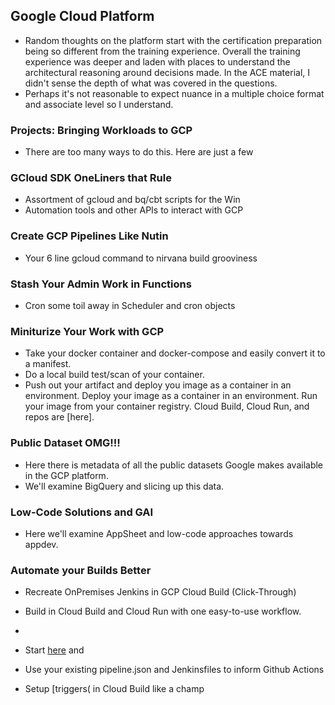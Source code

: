 ## Google Cloud Platform 

- Random thoughts on the platform start with the certification preparation being so different from the training experience. Overall the training experience was deeper and laden with places to understand the architectural reasoning around decisions made. In the ACE material, I didn't sense the depth of what was covered in the questions. 
- Perhaps it's not reasonable to expect nuance in a multiple choice format and associate level so I understand. 

### Projects: Bringing Workloads to GCP

- There are too many ways to do this. Here are just a few

### GCloud SDK OneLiners that Rule

- Assortment of gcloud and bq/cbt scripts for the Win
- Automation tools and other APIs to interact with GCP

### Create GCP Pipelines Like Nutin

- Your 6 line gcloud command to nirvana build grooviness

### Stash Your Admin Work in Functions

- Cron some toil away in Scheduler and cron objects

### Miniturize Your Work with GCP

- Take your docker container and docker-compose and easily convert it to a manifest. 
- Do a local build test/scan of your container. 
- Push out your artifact and deploy you image as a container in an environment. Deploy your image as a container in an environment.  Run your image from your container registry. Cloud Build, Cloud Run, and repos are [here].

### Public Dataset OMG!!!

- Here there is metadata of all the public datasets Google makes available in the GCP platform. 
- We'll examine BigQuery and slicing up this data. 

### Low-Code Solutions and GAI

- Here we'll examine AppSheet and low-code approaches towards appdev.

### Automate your Builds Better

- Recreate OnPremises Jenkins in GCP Cloud Build (Click-Through)
- Build in Cloud Build and Cloud Run with one easy-to-use workflow. 
- 

- Start [here](https://cloud.google.com/build/docs/automate-builds) and 
- Use your existing pipeline.json and Jenkinsfiles to inform Github Actions 
- Setup [triggers( in Cloud Build like a champ

